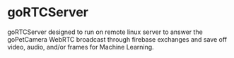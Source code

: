 # goRTCServer

goRTCServer designed to run on remote linux server to answer the goPetCamera WebRTC broadcast through firebase exchanges and save off video, audio, and/or frames for Machine Learning.
